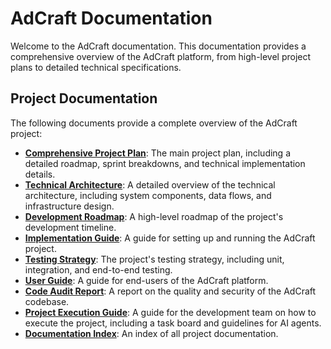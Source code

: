 # AdCraft Documentation

Welcome to the AdCraft documentation. This documentation provides a comprehensive overview of the AdCraft platform, from high-level project plans to detailed technical specifications.

## Project Documentation

The following documents provide a complete overview of the AdCraft project:

- **[Comprehensive Project Plan](./project_files/AdCraft%20-%20Comprehensive%20Project%20Plan.md)**: The main project plan, including a detailed roadmap, sprint breakdowns, and technical implementation details.
- **[Technical Architecture](./project_files/AdCraft%20-%20Technical%20Architecture.md)**: A detailed overview of the technical architecture, including system components, data flows, and infrastructure design.
- **[Development Roadmap](./project_files/AdCraft%20-%20Development%20Roadmap.md)**: A high-level roadmap of the project's development timeline.
- **[Implementation Guide](./project_files/AdCraft%20-%20Implementation%20Guide.md)**: A guide for setting up and running the AdCraft project.
- **[Testing Strategy](./project_files/AdCraft%20-%20Testing%20Strategy.md)**: The project's testing strategy, including unit, integration, and end-to-end testing.
- **[User Guide](./project_files/AdCraft%20-%20User%20Guide.md)**: A guide for end-users of the AdCraft platform.
- **[Code Audit Report](./project_files/AdCraft-Code-Audit-Report.md)**: A report on the quality and security of the AdCraft codebase.
- **[Project Execution Guide](./project_files/AdCraft-Project-Execution-Guide.md)**: A guide for the development team on how to execute the project, including a task board and guidelines for AI agents.
- **[Documentation Index](./project_files/AdCraft-Documentation-Index.md)**: An index of all project documentation.
